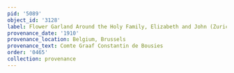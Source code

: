 ```yaml
---
pid: '5089'
object_id: '3128'
label: Flower Garland Around the Holy Family, Elizabeth and John (Zurich)
provenance_date: '1910'
provenance_location: Belgium, Brussels
provenance_text: Comte Graaf Constantin de Bousies
order: '0465'
collection: provenance
---
```

